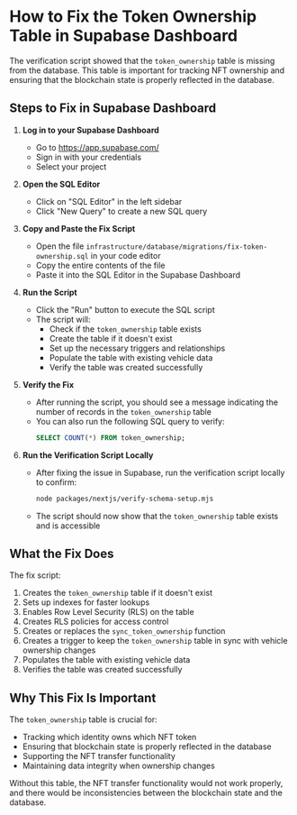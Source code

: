 # How to Fix the Token Ownership Table in Supabase Dashboard

The verification script showed that the `token_ownership` table is missing from the database. This table is important for tracking NFT ownership and ensuring that the blockchain state is properly reflected in the database.

## Steps to Fix in Supabase Dashboard

1. **Log in to your Supabase Dashboard**
   - Go to https://app.supabase.com/
   - Sign in with your credentials
   - Select your project

2. **Open the SQL Editor**
   - Click on "SQL Editor" in the left sidebar
   - Click "New Query" to create a new SQL query

3. **Copy and Paste the Fix Script**
   - Open the file `infrastructure/database/migrations/fix-token-ownership.sql` in your code editor
   - Copy the entire contents of the file
   - Paste it into the SQL Editor in the Supabase Dashboard

4. **Run the Script**
   - Click the "Run" button to execute the SQL script
   - The script will:
     - Check if the `token_ownership` table exists
     - Create the table if it doesn't exist
     - Set up the necessary triggers and relationships
     - Populate the table with existing vehicle data
     - Verify the table was created successfully

5. **Verify the Fix**
   - After running the script, you should see a message indicating the number of records in the `token_ownership` table
   - You can also run the following SQL query to verify:
     ```sql
     SELECT COUNT(*) FROM token_ownership;
     ```

6. **Run the Verification Script Locally**
   - After fixing the issue in Supabase, run the verification script locally to confirm:
     ```bash
     node packages/nextjs/verify-schema-setup.mjs
     ```
   - The script should now show that the `token_ownership` table exists and is accessible

## What the Fix Does

The fix script:

1. Creates the `token_ownership` table if it doesn't exist
2. Sets up indexes for faster lookups
3. Enables Row Level Security (RLS) on the table
4. Creates RLS policies for access control
5. Creates or replaces the `sync_token_ownership` function
6. Creates a trigger to keep the `token_ownership` table in sync with vehicle ownership changes
7. Populates the table with existing vehicle data
8. Verifies the table was created successfully

## Why This Fix Is Important

The `token_ownership` table is crucial for:
- Tracking which identity owns which NFT token
- Ensuring that blockchain state is properly reflected in the database
- Supporting the NFT transfer functionality
- Maintaining data integrity when ownership changes

Without this table, the NFT transfer functionality would not work properly, and there would be inconsistencies between the blockchain state and the database.